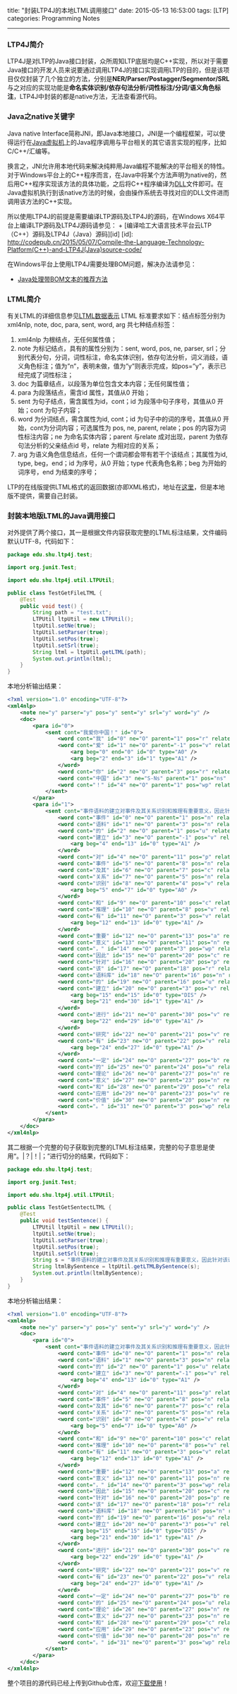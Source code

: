 title: "封装LTP4J的本地LTML调用接口"
date: 2015-05-13 16:53:00
tags: [LTP]
categories: Programming Notes

---

### LTP4J简介
LTP4J是对LTP的Java接口封装，众所周知LTP底层均是C++实现，所以对于需要Java接口的开发人员来说要通过调用LTP4J的接口实现调用LTP的目的，但是该项目仅仅封装了几个独立的方法，分别是**NER/Parser/Postagger/Segmentor/SRL**与之对应的实现功能是**命名实体识别/依存句法分析/词性标注/分词/语义角色标注**，LTP4J中封装的都是native方法，无法查看源代码。

### Java之native关键字
Java native Interface简称JNI，即Java本地接口，JNI是一个编程框架，可以使得运行在[Java虚拟机](https://zh.wikipedia.org/wiki/Java%E8%99%9A%E6%8B%9F%E6%9C%BA)上的Java程序调用与平台相关的其它语言实现的程序，比如C/C++/汇编等。

换言之，JNI允许用本地代码来解决纯粹用Java编程不能解决的平台相关的特性。对于Windows平台上的C++程序而言，在Java中将某个方法声明为native的，然后用C++程序实现该方法的具体功能，之后将C++程序编译为[DLL](https://zh.wikipedia.org/wiki/%E5%8A%A8%E6%80%81%E9%93%BE%E6%8E%A5%E5%BA%93)文件即可。在Java虚拟机执行到该native方法的时候，会由操作系统去寻找对应的DLL文件进而调用该方法的C++实现。

所以使用LTP4J的前提是需要编译LTP源码及LTP4J的源码，在Windows X64平台上编译LTP源码及LTP4J源码请参见：
+ 
[编译哈工大语言技术平台云LTP（C++）源码及LTP4J（Java）源码][id]
[id]: http://codepub.cn/2015/05/07/Compile-the-Language-Technology-Platform(C++)-and-LTP4J(Java)source-code/

在Windows平台上使用LTP4J需要处理BOM问题，解决办法请参见：
+ [Java处理带BOM文本的推荐方法](http://codepub.cn/2015/05/12/Recommended-processing-method-of-text-with-bom-in-Java/)

### LTML简介
有关LTML的详细信息参见[LTML数据表示](https://github.com/HIT-SCIR/ltp/blob/master/doc/ltp-document-3.0.md)
LTML 标准要求如下：结点标签分别为 xml4nlp, note, doc, para, sent, word, arg 共七种结点标签：

1. xml4nlp 为根结点，无任何属性值；
2. note 为标记结点，具有的属性分别为：sent, word, pos, ne, parser, srl；分别代表分句，分词，词性标注，命名实体识别，依存句法分析，词义消歧，语义角色标注；值为”n”，表明未做，值为”y”则表示完成，如pos=”y”，表示已经完成了词性标注；
3. doc 为篇章结点，以段落为单位包含文本内容；无任何属性值；
4. para 为段落结点，需含id 属性，其值从0 开始；
5. sent 为句子结点，需含属性为id，cont；id 为段落中句子序号，其值从0 开始；cont 为句子内容；
6. word 为分词结点，需含属性为id, cont；id 为句子中的词的序号，其值从0 开始，cont为分词内容；可选属性为 pos, ne, parent, relate；pos 的内容为词性标注内容；ne 为命名实体内容；parent 与relate 成对出现，parent 为依存句法分析的父亲结点id 号，relate 为相对应的关系；
7. arg 为语义角色信息结点，任何一个谓词都会带有若干个该结点；其属性为id, type, beg，end；id 为序号，从0 开始；type 代表角色名称；beg 为开始的词序号，end 为结束的序号；

LTP的在线版提供LTML格式的返回数据(亦即XML格式)，地址在[这里](http://www.ltp-cloud.com/demo/)，但是本地版不提供，需要自己封装。

### 封装本地版LTML的Java调用接口
对外提供了两个接口，其一是根据文件内容获取完整的LTML标注结果，文件编码默认UTF-8，代码如下：
```java
package edu.shu.ltp4j.test;

import org.junit.Test;

import edu.shu.ltp4j.util.LTPUtil;

public class TestGetFileLTML {
    @Test
    public void test() {
        String path = "test.txt";
        LTPUtil ltpUtil = new LTPUtil();
        ltpUtil.setNe(true);
        ltpUtil.setParser(true);
        ltpUtil.setPos(true);
        ltpUtil.setSrl(true);
        String ltml = ltpUtil.getLTML(path);
        System.out.println(ltml);
    }
}
```
本地分析输出结果：
```xml
<?xml version="1.0" encoding="UTF-8"?>
<xml4nlp>
    <note ne="y" parser="y" pos="y" sent="y" srl="y" word="y" />
    <doc>
        <para id="0">
            <sent cont="我爱你中国！" id="0">
                <word cont="我" id="0" ne="O" parent="1" pos="r" relate="SBV" />
                <word cont="爱" id="1" ne="O" parent="-1" pos="v" relate="HED">
                    <arg beg="0" end="0" id="0" type="A0" />
                    <arg beg="2" end="3" id="1" type="A1" />
                </word>
                <word cont="你" id="2" ne="O" parent="3" pos="r" relate="ATT" />
                <word cont="中国" id="3" ne="S-Ns" parent="1" pos="ns" relate="VOB" />
                <word cont="！" id="4" ne="O" parent="1" pos="wp" relate="WP" />
            </sent>
        </para>
        <para id="1">
            <sent cont="事件语料的建立对事件及其关系识别和推理有重要意义，因此针对该语料库的建立进行研究有一定的理论意义和应用价值。" id="0">
                <word cont="事件" id="0" ne="O" parent="1" pos="n" relate="ATT" />
                <word cont="语料" id="1" ne="O" parent="3" pos="n" relate="ATT" />
                <word cont="的" id="2" ne="O" parent="1" pos="u" relate="RAD" />
                <word cont="建立" id="3" ne="O" parent="-1" pos="v" relate="HED">
                    <arg beg="4" end="13" id="0" type="A1" />
                </word>
                <word cont="对" id="4" ne="O" parent="11" pos="p" relate="ADV" />
                <word cont="事件" id="5" ne="O" parent="8" pos="n" relate="SBV" />
                <word cont="及其" id="6" ne="O" parent="7" pos="c" relate="LAD" />
                <word cont="关系" id="7" ne="O" parent="5" pos="n" relate="COO" />
                <word cont="识别" id="8" ne="O" parent="4" pos="v" relate="POB">
                    <arg beg="5" end="7" id="0" type="A0" />
                </word>
                <word cont="和" id="9" ne="O" parent="10" pos="c" relate="LAD" />
                <word cont="推理" id="10" ne="O" parent="8" pos="v" relate="COO" />
                <word cont="有" id="11" ne="O" parent="3" pos="v" relate="VOB">
                    <arg beg="12" end="13" id="0" type="A1" />
                </word>
                <word cont="重要" id="12" ne="O" parent="13" pos="a" relate="ATT" />
                <word cont="意义" id="13" ne="O" parent="11" pos="n" relate="VOB" />
                <word cont="，" id="14" ne="O" parent="3" pos="wp" relate="WP" />
                <word cont="因此" id="15" ne="O" parent="20" pos="c" relate="ADV" />
                <word cont="针对" id="16" ne="O" parent="20" pos="p" relate="ADV" />
                <word cont="该" id="17" ne="O" parent="18" pos="r" relate="ATT" />
                <word cont="语料库" id="18" ne="O" parent="16" pos="n" relate="POB" />
                <word cont="的" id="19" ne="O" parent="16" pos="u" relate="RAD" />
                <word cont="建立" id="20" ne="O" parent="3" pos="v" relate="COO">
                    <arg beg="15" end="15" id="0" type="DIS" />
                    <arg beg="21" end="30" id="1" type="A1" />
                </word>
                <word cont="进行" id="21" ne="O" parent="30" pos="v" relate="ATT">
                    <arg beg="22" end="29" id="0" type="A1" />
                </word>
                <word cont="研究" id="22" ne="O" parent="21" pos="v" relate="VOB" />
                <word cont="有" id="23" ne="O" parent="22" pos="v" relate="COO">
                    <arg beg="24" end="27" id="0" type="A1" />
                </word>
                <word cont="一定" id="24" ne="O" parent="27" pos="b" relate="ATT" />
                <word cont="的" id="25" ne="O" parent="24" pos="u" relate="RAD" />
                <word cont="理论" id="26" ne="O" parent="27" pos="n" relate="ATT" />
                <word cont="意义" id="27" ne="O" parent="23" pos="n" relate="VOB" />
                <word cont="和" id="28" ne="O" parent="29" pos="c" relate="LAD" />
                <word cont="应用" id="29" ne="O" parent="23" pos="v" relate="COO" />
                <word cont="价值" id="30" ne="O" parent="20" pos="n" relate="VOB" />
                <word cont="。" id="31" ne="O" parent="3" pos="wp" relate="WP" />
            </sent>
        </para>
    </doc>
</xml4nlp>
```

其二根据一个完整的句子获取到完整的LTML标注结果，完整的句子意思是使用“。|？|！|；”进行切分的结果，代码如下：
```java
package edu.shu.ltp4j.test;

import org.junit.Test;

import edu.shu.ltp4j.util.LTPUtil;

public class TestGetSentectLTML {
    @Test
    public void testSentence() {
        LTPUtil ltpUtil = new LTPUtil();
        ltpUtil.setNe(true);
        ltpUtil.setParser(true);
        ltpUtil.setPos(true);
        ltpUtil.setSrl(true);
        String s = "事件语料的建立对事件及其关系识别和推理有重要意义，因此针对该语料库的建立进行研究有一定的理论意义和应用价值。";
        String ltmlBySentence = ltpUtil.getLTMLBySentence(s);
        System.out.println(ltmlBySentence);
    }
}
```
本地分析输出结果：
```xml
<?xml version="1.0" encoding="UTF-8"?>
<xml4nlp>
    <note ne="y" parser="y" pos="y" sent="y" srl="y" word="y" />
    <doc>
        <para id="0">
            <sent cont="事件语料的建立对事件及其关系识别和推理有重要意义，因此针对该语料库的建立进行研究有一定的理论意义和应用价值。" id="0">
                <word cont="事件" id="0" ne="O" parent="1" pos="n" relate="ATT" />
                <word cont="语料" id="1" ne="O" parent="3" pos="n" relate="ATT" />
                <word cont="的" id="2" ne="O" parent="1" pos="u" relate="RAD" />
                <word cont="建立" id="3" ne="O" parent="-1" pos="v" relate="HED">
                    <arg beg="4" end="13" id="0" type="A1" />
                </word>
                <word cont="对" id="4" ne="O" parent="11" pos="p" relate="ADV" />
                <word cont="事件" id="5" ne="O" parent="8" pos="n" relate="SBV" />
                <word cont="及其" id="6" ne="O" parent="7" pos="c" relate="LAD" />
                <word cont="关系" id="7" ne="O" parent="5" pos="n" relate="COO" />
                <word cont="识别" id="8" ne="O" parent="4" pos="v" relate="POB">
                    <arg beg="5" end="7" id="0" type="A0" />
                </word>
                <word cont="和" id="9" ne="O" parent="10" pos="c" relate="LAD" />
                <word cont="推理" id="10" ne="O" parent="8" pos="v" relate="COO" />
                <word cont="有" id="11" ne="O" parent="3" pos="v" relate="VOB">
                    <arg beg="12" end="13" id="0" type="A1" />
                </word>
                <word cont="重要" id="12" ne="O" parent="13" pos="a" relate="ATT" />
                <word cont="意义" id="13" ne="O" parent="11" pos="n" relate="VOB" />
                <word cont="，" id="14" ne="O" parent="3" pos="wp" relate="WP" />
                <word cont="因此" id="15" ne="O" parent="20" pos="c" relate="ADV" />
                <word cont="针对" id="16" ne="O" parent="20" pos="p" relate="ADV" />
                <word cont="该" id="17" ne="O" parent="18" pos="r" relate="ATT" />
                <word cont="语料库" id="18" ne="O" parent="16" pos="n" relate="POB" />
                <word cont="的" id="19" ne="O" parent="16" pos="u" relate="RAD" />
                <word cont="建立" id="20" ne="O" parent="3" pos="v" relate="COO">
                    <arg beg="15" end="15" id="0" type="DIS" />
                    <arg beg="21" end="30" id="1" type="A1" />
                </word>
                <word cont="进行" id="21" ne="O" parent="30" pos="v" relate="ATT">
                    <arg beg="22" end="29" id="0" type="A1" />
                </word>
                <word cont="研究" id="22" ne="O" parent="21" pos="v" relate="VOB" />
                <word cont="有" id="23" ne="O" parent="22" pos="v" relate="COO">
                    <arg beg="24" end="27" id="0" type="A1" />
                </word>
                <word cont="一定" id="24" ne="O" parent="27" pos="b" relate="ATT" />
                <word cont="的" id="25" ne="O" parent="24" pos="u" relate="RAD" />
                <word cont="理论" id="26" ne="O" parent="27" pos="n" relate="ATT" />
                <word cont="意义" id="27" ne="O" parent="23" pos="n" relate="VOB" />
                <word cont="和" id="28" ne="O" parent="29" pos="c" relate="LAD" />
                <word cont="应用" id="29" ne="O" parent="23" pos="v" relate="COO" />
                <word cont="价值" id="30" ne="O" parent="20" pos="n" relate="VOB" />
                <word cont="。" id="31" ne="O" parent="3" pos="wp" relate="WP" />
            </sent>
        </para>
    </doc>
</xml4nlp>
```
整个项目的源代码已经上传到Github仓库，欢迎[下载使用](https://github.com/shijiebei2009/BuildLTMLForLTP)！
